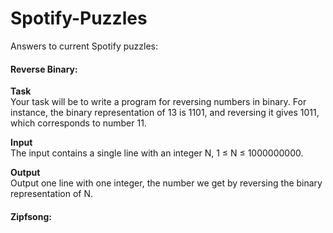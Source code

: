 Spotify-Puzzles
===============

Answers to current Spotify puzzles:

<h4>Reverse Binary:</h4>
<b>Task</b><br>
Your task will be to write a program for reversing numbers in binary. For instance, the binary representation of 13 is 1101, and reversing it gives 1011, which corresponds to number 11.

<b>Input</b><br>
The input contains a single line with an integer N, 1 ≤ N ≤ 1000000000.

<b>Output</b><br>
Output one line with one integer, the number we get by reversing the binary representation of N.

<h4>Zipfsong:</h4>
